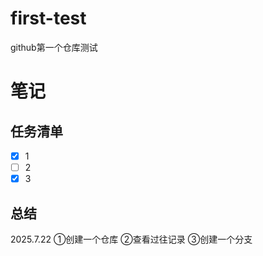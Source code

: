 # first-test
github第一个仓库测试
# 笔记

## 任务清单
- [x] 1
- [ ] 2
- [x] 3

## 总结
2025.7.22
①创建一个仓库
②查看过往记录
③创建一个分支
